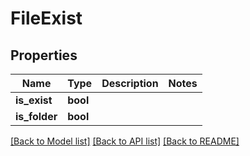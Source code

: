 ﻿# FileExist


## Properties
Name | Type | Description | Notes
------------ | ------------- | ------------- | -------------
**is_exist** | **bool** |  | 
**is_folder** | **bool** |  | 

[[Back to Model list]](../README.md#documentation-for-models) [[Back to API list]](../README.md#documentation-for-api-endpoints) [[Back to README]](../README.md)


